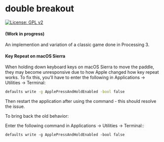 # double breakout

[![License: GPL v2](https://img.shields.io/badge/License-GPL%20v2-blue.svg)](https://www.gnu.org/licenses/old-licenses/gpl-2.0.en.html)

#### (Work in progress)

An implemention and variation of a classic game done in Processing 3.

#### Key Repeat on macOS Sierra

When holding down keyboard keys on macOS Sierra to move the paddle, they may become unresponsive due to how Apple changed how key repeat works. To fix this, you'll have to enter the following in Applications → Utilities → Terminal:

```Bash
defaults write -g ApplePressAndHoldEnabled -bool false 
```

Then restart the application after using the command - this should resolve the issue.

To bring back the old behavior:

Enter the following command in Applications → Utilities → Terminal::

```
defaults write -g ApplePressAndHoldEnabled -bool false 
```
